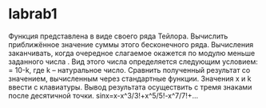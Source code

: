 # labrab1
 
 Функция представлена в виде своего ряда Тейлора. Вычислить приближённое значение суммы этого бесконечного ряда. 
 Вычисления заканчивать, когда очередное слагаемое окажется по модулю меньше заданного числа .
       Вид этого числа определяется  следующим условием: = 10-k, где k – натуральное число. Сравнить полученный результат со значением, вычисленным через стандартные функции. Значения x и k ввести с клавиатуры. 
       Вывод результата осуществить с тремя знаками после десятичной точки. 
    sinx=x-x^3/3!+x^5/5!-x^7/7!+...
